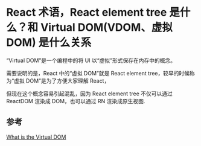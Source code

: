 # React 术语，React element tree 是什么？和 Virtual DOM(VDOM、虚拟 DOM) 是什么关系

“Virtual DOM”是一个编程中的将 UI 以“虚拟”形式保存在内存中的概念。

需要说明的是，React 中的“虚拟 DOM”就是 React element tree，较早的时候称为“虚拟 DOM”是为了方便大家理解 React，

但现在这个概念容易引起混乱，因为 React element tree 不仅可以通过 ReactDOM 渲染成 DOM，也可以通过 RN 渲染成原生视图.

## 参考

[What is the Virtual DOM](https://reactjs.org/docs/faq-internals.html#what-is-the-virtual-dom)

